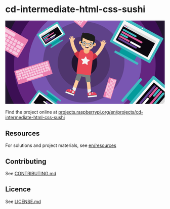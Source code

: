 # cd-intermediate-html-css-sushi

![cd-intermediate-html-css-sushi](/en/images/banner.png)

Find the project online at [projects.raspberrypi.org/en/projects/cd-intermediate-html-css-sushi](https://projects.raspberrypi.org/en/projects/cd-intermediate-html-css-sushi)

## Resources
For solutions and project materials, see [en/resources](https://github.com/raspberrypilearning/cd-intermediate-html-css-sushi/tree/master/en/resources)

## Contributing
See [CONTRIBUTING.md](CONTRIBUTING.md)

## Licence
 See [LICENSE.md](LICENSE.md)